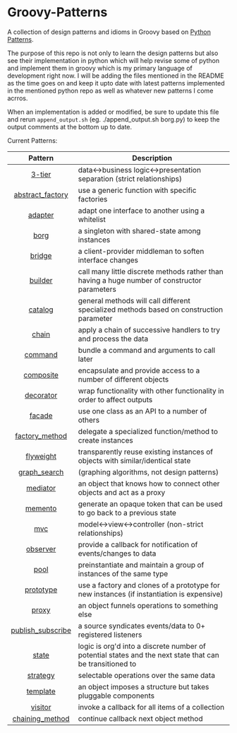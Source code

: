 

Groovy-Patterns
===============

A collection of design patterns and idioms in Groovy based on [Python Patterns](https://github.com/faif/python-patterns "Python Patterns").

The purpose of this repo is not only to learn the design patterns but also see their implementation in python which will help revise some of python and implement them in groovy which is my primary language of development right now. I will be adding the files mentioned in the README as the time goes on and keep it upto date with latest patterns implemented in the mentioned python repo as well as whatever new patterns I come acrros.

When an implementation is added or modified, be sure to update this file and
rerun `append_output.sh` (eg. ./append_output.sh borg.py) to keep the output
comments at the bottom up to date.


Current Patterns:

| Pattern | Description |
|:-------:| ----------- |
| [3-tier](3-tier.groovy) | data<->business logic<->presentation separation (strict relationships) |
| [abstract_factory](abstract_factory.groovy) | use a generic function with specific factories |
| [adapter](adapter.groovy) | adapt one interface to another using a whitelist |
| [borg](borg.groovy) | a singleton with shared-state among instances |
| [bridge](bridge.groovy) | a client-provider middleman to soften interface changes |
| [builder](builder.groovy) | call many little discrete methods rather than having a huge number of constructor parameters |
| [catalog](catalog.groovy) | general methods will call different specialized methods based on construction parameter |
| [chain](chain.groovy) | apply a chain of successive handlers to try and process the data |
| [command](command.groovy) | bundle a command and arguments to call later |
| [composite](composite.groovy) | encapsulate and provide access to a number of different objects |
| [decorator](decorator.groovy) | wrap functionality with other functionality in order to affect outputs |
| [facade](facade.groovy) | use one class as an API to a number of others |
| [factory_method](factory_method.groovy) | delegate a specialized function/method to create instances |
| [flyweight](flyweight.groovy) | transparently reuse existing instances of objects with similar/identical state |
| [graph_search](graph_search.groovy) | (graphing algorithms, not design patterns) |
| [mediator](mediator.groovy) | an object that knows how to connect other objects and act as a proxy |
| [memento](memento.groovy) | generate an opaque token that can be used to go back to a previous state |
| [mvc](mvc.groovy) | model<->view<->controller (non-strict relationships) |
| [observer](observer.groovy) | provide a callback for notification of events/changes to data |
| [pool](pool.groovy) | preinstantiate and maintain a group of instances of the same type |
| [prototype](prototype.groovy) | use a factory and clones of a prototype for new instances (if instantiation is expensive) |
| [proxy](proxy.groovy) | an object funnels operations to something else |
| [publish_subscribe](publish_subscribe.groovy) | a source syndicates events/data to 0+ registered listeners |
| [state](state.groovy) | logic is org'd into a discrete number of potential states and the next state that can be transitioned to |
| [strategy](strategy.groovy) | selectable operations over the same data |
| [template](template.groovy) | an object imposes a structure but takes pluggable components |
| [visitor](visitor.groovy) | invoke a callback for all items of a collection |
| [chaining_method](chaining_method.groovy) | continue callback next object method |

